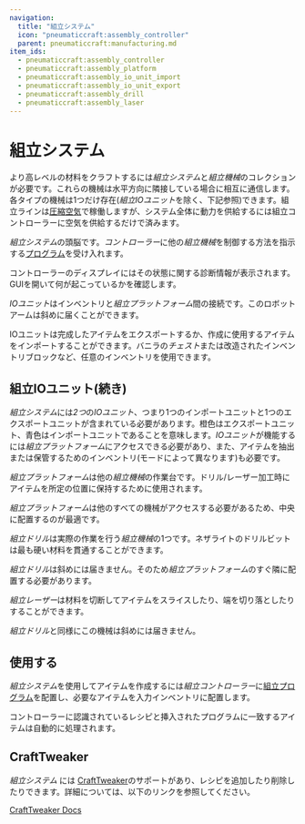 ```yaml
---
navigation:
  title: "組立システム"
  icon: "pneumaticcraft:assembly_controller"
  parent: pneumaticcraft:manufacturing.md
item_ids:
  - pneumaticcraft:assembly_controller
  - pneumaticcraft:assembly_platform
  - pneumaticcraft:assembly_io_unit_import
  - pneumaticcraft:assembly_io_unit_export
  - pneumaticcraft:assembly_drill
  - pneumaticcraft:assembly_laser
---
```


# 組立システム

より高レベルの材料をクラフトするには*組立システム*と*組立機械*のコレクションが必要です。これらの機械は水平方向に隣接している場合に相互に通信します。各タイプの機械は1つだけ存在(*組立IOユニット*を除く、下記参照)できます。組立ラインは[圧縮空気](../pressure.md)で稼働しますが、システム全体に動力を供給するには組立コントローラーに空気を供給するだけで済みます。

<ItemImage id="pneumaticcraft:assembly_controller" />

*組立システム*の頭脳です。*コントローラー*に他の*組立機械*を制御する方法を指示する[プログラム](./assembly_programs.md)を受け入れます。

コントローラーのディスプレイにはその状態に関する診断情報が表示されます。GUIを開いて何が起こっているかを確認します。

<ItemImage id="pneumaticcraft:assembly_io_unit_import" />

*IOユニット*はインベントリと*組立プラットフォーム*間の接続です。このロボットアームは斜めに届くことができます。

IOユニットは完成したアイテムをエクスポートするか、作成に使用するアイテムをインポートすることができます。バニラの*チェスト*または改造されたインベントリブロックなど、任意のインベントリを使用できます。

## 組立IOユニット(続き)

*組立システム*には*2つ*の*IOユニット*、つまり1つのインポートユニットと1つのエクスポートユニットが含まれている必要があります。<Color id="gold">橙色</Color>はエクスポートユニット、<Color id="blue">青色</Color>はインポートユニットであることを意味します。*IOユニット*が機能するには*組立プラットフォーム*にアクセスできる必要があり、また、アイテムを抽出または保管するためのインベントリ(モードによって異なります)も必要です。

<ItemImage id="pneumaticcraft:assembly_platform" />

*組立プラットフォーム*は他の*組立機械*の作業台です。ドリル/レーザー加工時にアイテムを所定の位置に保持するために使用されます。

*組立プラットフォーム*は他のすべての機械がアクセスする必要があるため、中央に配置するのが最適です。

<ItemImage id="pneumaticcraft:assembly_drill" />

*組立ドリル*は実際の作業を行う*組立機械*の1つです。ネザライトのドリルビットは最も硬い材料を貫通することができます。

*組立ドリル*は斜めには届きません。そのため*組立プラットフォーム*のすぐ隣に配置する必要があります。

<ItemImage id="pneumaticcraft:assembly_laser" />

*組立レーザー*は材料を切断してアイテムをスライスしたり、端を切り落としたりすることができます。

*組立ドリル*と同様にこの機械は斜めには届きません。

## 使用する

*組立システム*を使用してアイテムを作成するには*組立コントローラー*に[組立プログラム](./assembly_programs.md)を配置し、必要なアイテムを入力インベントリに配置します。

コントローラーに認識されているレシピと挿入されたプログラムに一致するアイテムは自動的に処理されます。

## CraftTweaker

*組立システム* には [CraftTweaker](https://minecraft.curseforge.com/projects/crafttweaker)のサポートがあり、レシピを追加したり削除したりできます。詳細については、以下のリンクを参照してください。

[CraftTweaker Docs](https://docs.blamejared.com/1.16/en/mods/PneumaticCraft-Repressurized/AssemblySystem)


<Recipe id="pneumaticcraft:assembly_controller" />

<Recipe id="pneumaticcraft:assembly_platform" />



<Recipe id="pneumaticcraft:assembly_io_unit_import" />

<Recipe id="pneumaticcraft:assembly_io_unit_export" />



<Recipe id="pneumaticcraft:assembly_io_unit_import_from_export" />

<Recipe id="pneumaticcraft:assembly_io_unit_export_from_import" />



<Recipe id="pneumaticcraft:assembly_drill" />

<Recipe id="pneumaticcraft:assembly_laser" />

